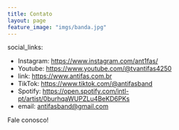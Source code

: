 ```yaml
---
title: Contato
layout: page
feature_image: "imgs/banda.jpg"
---
```






social_links: 


* Instagram: https://www.instagram.com/ant1fas/
* Youtube: https://www.youtube.com/@tvantifas4250
* link: https://www.antifas.com.br
* TikTok: https://www.tiktok.com/@antifasband
* Spotify: https://open.spotify.com/intl-pt/artist/0burhqaWUPZLu4BeKD6PKs
* email: antifasband@gmail.com
  
  
  
Fale conosco!
